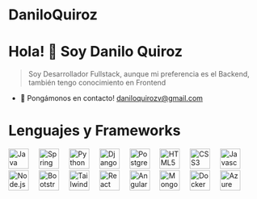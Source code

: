 # DaniloQuiroz
# Hola! 👋 Soy Danilo Quiroz

> Soy Desarrollador Fullstack, aunque mi preferencia es el Backend, también tengo
> conocimiento en Frontend

- 📧 Pongámonos en contacto! daniloquirozv@gmail.com
# Lenguajes y Frameworks

<div align="left">
  <img src="https://cdn.jsdelivr.net/gh/devicons/devicon/icons/java/java-original.svg" title="Java" height="40" alt="Java logo" />
  <img width="12" />
  <img src="https://cdn.jsdelivr.net/gh/devicons/devicon/icons/spring/spring-original.svg" title="Spring" height="40" alt="Spring logo" />
  <img width="12" />
  <img src="https://cdn.jsdelivr.net/gh/devicons/devicon/icons/python/python-original.svg" title="Python" height="40" alt="Python logo" />
  <img width="12" />
  <img src="https://cdn.jsdelivr.net/gh/devicons/devicon@latest/icons/django/django-plain-wordmark.svg" title="Django" height="40" alt="Django logo"/> 
  <img width="12" />
  <img src="https://cdn.jsdelivr.net/gh/devicons/devicon/icons/postgresql/postgresql-original.svg" title="PostgreSQL" height="40" alt="PostgreSQL logo" />
  <img width="12" />
  <img src="https://cdn.jsdelivr.net/gh/devicons/devicon/icons/html5/html5-original.svg" title="HTML" height="40" alt="HTML5 logo" />
  <img width="12" />
  <img src="https://cdn.jsdelivr.net/gh/devicons/devicon/icons/css3/css3-original.svg" title="CSS" height="40" alt="CSS3 logo" />
  <img width="12" />
  <img src="https://cdn.jsdelivr.net/gh/devicons/devicon/icons/javascript/javascript-original.svg" title="Javascript" height="40" alt="Javascript logo" />
  <img width="12" />  
  <img src="https://cdn.jsdelivr.net/gh/devicons/devicon@latest/icons/nodejs/nodejs-original-wordmark.svg" title="Node.js" height="40" alt="Node.js logo" />  
  <img width="12" />    
  <img src="https://cdn.jsdelivr.net/gh/devicons/devicon@latest/icons/bootstrap/bootstrap-original.svg" title="Bootstrap" height="40" alt="Bootstrap logo" />
  <img width="12" />  
  <img src="https://cdn.jsdelivr.net/gh/devicons/devicon/icons/tailwindcss/tailwindcss-original.svg" title="Tailwind" height="40" alt="Tailwind logo" />
  <img width="12" />
  <img src="https://cdn.jsdelivr.net/gh/devicons/devicon@latest/icons/react/react-original-wordmark.svg" title="React" height="40" alt="React logo" />
  <img width="12" />
  <img src="https://cdn.jsdelivr.net/gh/devicons/devicon@latest/icons/angular/angular-original-wordmark.svg" title="Angular" height="40" alt="Angular logo" />  
  <img width="12" />  
  <img src="https://cdn.jsdelivr.net/gh/devicons/devicon@latest/icons/mongodb/mongodb-original-wordmark.svg" title="MongoDB" height="40" alt="MongoDB logo" />  
  <img width="12" />
  <img src="https://cdn.jsdelivr.net/gh/devicons/devicon@latest/icons/docker/docker-original-wordmark.svg" title="Docker" height="40" alt="Docker logo" />
  <img width="12" />
  <img src="https://cdn.jsdelivr.net/gh/devicons/devicon@latest/icons/azure/azure-original.svg" title="Azure" height="40" alt="Azure logo"/>
  
          
          
          
          
</div>
